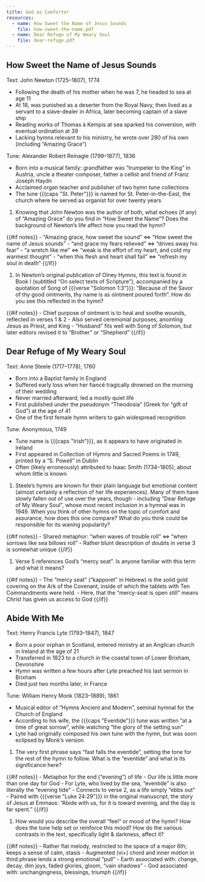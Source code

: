 ```yaml
---
title: God as Comforter
resources:
  - name: How Sweet the Name of Jesus Sounds
    file: how-sweet-the-name.pdf
  - name: Dear Refuge of My Weary Soul
    file: dear-refuge.pdf
---
```

## How Sweet the Name of Jesus Sounds

Text: John Newton (1725–1807), 1774
 - Following the death of his mother when he was 7, he headed to sea at age 11
 - At 18, was punished as a deserter from the Royal Navy, then lived as a servant to a slave-dealer in Africa, later becoming captain of a slave ship
 - Reading works of Thomas à Kempis at sea sparked his conversion, with eventual ordination at 39
 - Lacking hymns relevant to his ministry, he wrote over 280 of his own (including “Amazing Grace”)

Tune: Alexander Robert Reinagle (1799–1877), 1836
 - Born into a musical family: grandfather was “trumpeter to the King” in Austria, uncle a theater composer, father a cellist and friend of Franz Joseph Haydn
 - Acclaimed organ teacher and publisher of two hymn tune collections
 - The tune {{{caps "St. Peter"}}} is named for St. Peter-in-the-East, the church where he served as organist for over twenty years

1. Knowing that John Newton was the author of both, what echoes (if any) of “Amazing Grace” do you find in “How Sweet the Name”? Does the background of Newton’s life affect how you read the hymn?

{{#if notes}}
	- “Amazing grace, how sweet the sound” ⇔ “How sweet the name of Jesus sounds”
	- “and grace my fears relieved” ⇔ “drives away his fear”
	- “a wretch like me” ⇔ “weak is the effort of my heart, and cold my warmest thought”
	- “when this flesh and heart shall fail” ⇔ “refresh my soul in death”
{{/if}}

1. In Newton’s original publication of Olney Hymns, this text is found in Book I (subtitled “On select texts of Scripture”), accompanied by a quotation of Song of {{{verse "Solomon 1:3"}}}: “Because of the Savor of thy good ointments, thy name is as ointment poured forth”. How do you see this reflected in the hymn?

{{#if notes}}
	- Chief purpose of ointment is to heal and soothe wounds, reflected in verses 1 & 2
	- Also served ceremonial purposes, anointing Jesus as Priest, and King
	- “Husband” fits well with Song of Solomon, but later editors revised it to “Brother” or “Shepherd”
{{/if}}

## Dear Refuge of My Weary Soul

Text: Anne Steele (1717–1778), 1760
 - Born into a Baptist family in England
 - Suffered early loss when her fiancé tragically drowned on the morning of their wedding
 - Never married afterward, led a mostly quiet life
 - First published under the pseudonym “Theodosia” (Greek for “gift of God”) at the age of 41
 - One of the first female hymn writers to gain widespread recognition

Tune: Anonymous, 1749
 - Tune name is {{{caps "Irish"}}}, as it appears to have originated in Ireland
 - First appeared in Collection of Hymns and Sacred Poems in 1749, printed by a “S. Powell” in Dublin
 - Often (likely erroneously) attributed to Isaac Smith (1734–1805), about whom little is known

1. Steele’s hymns are known for their plain language but emotional content (almost certainly a reflection of her life experiences). Many of them have slowly fallen out of use over the years, though - including “Dear Refuge of My Weary Soul”, whose most recent inclusion in a hymnal was in 1949. When you think of other hymns on the topic of comfort and assurance, how does this one compare? What do you think could be responsible for its waning popularity?

{{#if notes}}
	- Shared metaphor: “when waves of trouble roll” ⇔ “when sorrows like sea billows roll”
	- Rather blunt description of doubts in verse 3 is somewhat unique
{{/if}}

1. Verse 5 references God’s “mercy seat”. Is anyone familiar with this term and what it means?

{{#if notes}}
	- The “mercy seat” (“kapporet” in Hebrew) is the solid gold covering on the Ark of the Covenant, inside of which the tablets with Ten Commandments were held.
	- Here, that the “mercy-seat is open still” means Christ has given us access to God
{{/if}}

## Abide With Me

Text: Henry Francis Lyte (1793–1847), 1847
 - Born a poor orphan in Scotland, entered ministry at an Anglican church in Ireland at the age of 21
 - Transferred in 1823 to a church in the coastal town of Lower Brixham, Devonshire
 - Hymn was written a few hours after Lyte preached his last sermon in Brixham
 - Died just two months later, in France

Tune: William Henry Monk (1823–1889), 1861
 - Musical editor of “Hymns Ancient and Modern”, seminal hymnal for the Church of England
 - According to his wife, the {{{caps "Eventide"}}} tune was written “at a time of great sorrow”, while watching “the glory of the setting sun”
 - Lyte had originally composed his own tune with the hymn, but was soon eclipsed by Monk’s version

1. The very first phrase says “fast falls the eventide”, setting the tone for the rest of the hymn to follow. What is the “eventide” and what is its significance here?

{{#if notes}}
	- Metaphor for the end (“evening”) of life
	- Our life is little more than one day for God
	- For Lyte, who lived by the sea, “eventide” is also literally the “evening tide”
	- Connects to verse 2, as a life simply “ebbs out”
	- Paired with {{{verse "Luke 24:29"}}} in the original manuscript, the story of Jesus at Emmaus: “Abide with us, for it is toward evening, and the day is far spent.”
{{/if}}

1. How would you describe the overall “feel” or mood of the hymn? How does the tune help set or reinforce this mood? How do the various contrasts in the text, specifically light & darkness, affect it?

{{#if notes}}
	- Rather flat melody, restricted to the space of a major 6th; keeps a sense of calm, stasis
	- Augmented (vi+) chord and inner motion in third phrase lends a strong emotional “pull”
	- Earth associated with: change, decay, dim joys, faded glories, gloom, “vain shadows”
	- God associated with: unchangingness, blessings, triumph
{{/if}}
